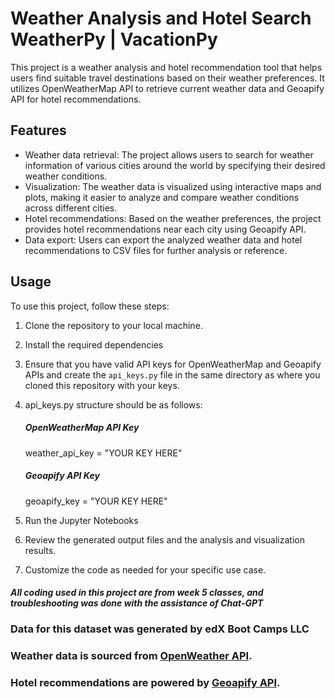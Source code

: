 # Weather Analysis and Hotel Search WeatherPy | VacationPy

This project is a weather analysis and hotel recommendation tool that helps users find suitable travel destinations based on their weather preferences. It utilizes OpenWeatherMap API to retrieve current weather data and Geoapify API for hotel recommendations.

## Features

- Weather data retrieval: The project allows users to search for weather information of various cities around the world by specifying their desired weather conditions.
- Visualization: The weather data is visualized using interactive maps and plots, making it easier to analyze and compare weather conditions across different cities.
- Hotel recommendations: Based on the weather preferences, the project provides hotel recommendations near each city using Geoapify API.
- Data export: Users can export the analyzed weather data and hotel recommendations to CSV files for further analysis or reference.

## Usage

To use this project, follow these steps:

1. Clone the repository to your local machine.
2. Install the required dependencies
3. Ensure that you have valid API keys for OpenWeatherMap and Geoapify APIs and create the `api_keys.py` file in the same directory as where you cloned this repository with your keys.
4. api_keys.py structure should be as follows:
   ##### OpenWeatherMap API Key
    weather_api_key = "YOUR KEY HERE"

   ##### Geoapify API Key
    geoapify_key = "YOUR KEY HERE"
6. Run the Jupyter Notebooks
7. Review the generated output files and the analysis and visualization results.
8. Customize the code as needed for your specific use case.


##### All coding used in this project are from week 5 classes, and troubleshooting was done with the assistance of Chat-GPT
### Data for this dataset was generated by edX Boot Camps LLC
### Weather data is sourced from [OpenWeather API](https://openweathermap.org/).
### Hotel recommendations are powered by [Geoapify API](https://www.geoapify.com/).
